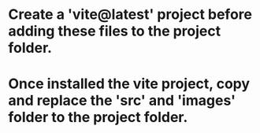 # Create a 'vite@latest' project before adding these files to the project folder.
# Once installed the vite project, copy and replace the 'src' and 'images' folder to the project folder.
